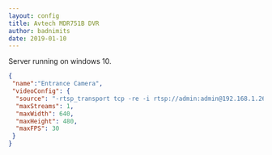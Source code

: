 ```yaml
---
layout: config
title: Avtech MDR751B DVR
author: badnimits
date: 2019-01-10
---
```

Server running on windows 10.

```json
{
 "name":"Entrance Camera",
 "videoConfig": {
  "source": "-rtsp_transport tcp -re -i rtsp://admin:admin@192.168.1.26/live/h264",
  "maxStreams": 1,
  "maxWidth": 640,
  "maxHeight": 480,
  "maxFPS": 30
 }
}
```
